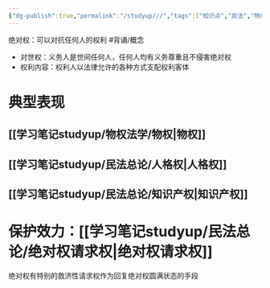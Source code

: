 ```yaml
---
{"dg-publish":true,"permalink":"/studyup///","tags":["知识点","民法","物权","#权利","#民法权利"]}
---
```


绝对权：可以对抗任何人的权利 #背诵/概念 
- 对世权：义务人是世间任何人，任何人均有义务尊重且不侵害绝对权
- 权利内容：权利人以法律允许的各种方式支配权利客体
# 典型表现
## [[学习笔记studyup/物权法学/物权\|物权]]
## [[学习笔记studyup/民法总论/人格权\|人格权]]
## [[学习笔记studyup/民法总论/知识产权\|知识产权]]
# 保护效力：[[学习笔记studyup/民法总论/绝对权请求权\|绝对权请求权]]
绝对权有特别的救济性请求权作为回复绝对权圆满状态的手段
